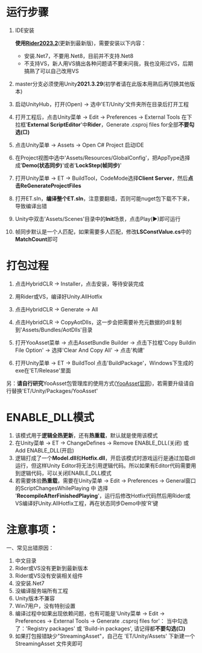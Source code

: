 # 运行步骤
1. IDE安装

   **使用[Rider2023.2](https://www.jetbrains.com/zh-cn/rider/)**(更新到最新版)，需要安装以下内容：
   - 安装.Net7，不要用.Net8，目前并不支持.Net8
   - 不支持VS，新人用VS搞出各种问题请不要来问我，我也没用过VS，后期搞熟了可以自己改用VS  
   
2. master分支必须使用Unity**2021.3.29**(初学者请在此版本用熟后再切换其他版本)  

3. 启动UnityHub，打开(Open) -> 选中'ET/Unity'文件夹所在目录后打开工程  

4. 打开工程后，点击Unity菜单 -> Edit -> Preferences -> External Tools 在下拉框'**External ScriptEditor**'中**Rider**，Generate .csproj files for全部**不要勾选(□)**  

5. 点击Unity菜单 -> Assets -> Open C# Project 启动IDE  

6. 在Project视图中选中'Assets/Resources/GlobalConfig'，把AppType选择成'**Demo(状态同步)**'或者'**LockStep(帧同步)**'  

7. 打开Unity菜单 -> ET -> BuildTool，CodeMode选择**Client Server**，然后**点击ReGenerateProjectFiles**  

8. 打开ET.sln，**编译整个ET.sln**，注意要翻墙，否则可能nuget包下载不下来，导致编译出错    

9. Unity中双击'Assets/Scenes'目录中的**Init**场景，点击Play(▶)即可运行     

10. 帧同步默认是一个人匹配，如果需要多人匹配，修改**LSConstValue.cs**中的**MatchCount**即可  

# 打包过程
1. 点击HybridCLR -> Installer，点击安装，等待安装完成  

2. 用Rider或VS，编译好Unity.AllHotfix  

3. 点击HybridCLR -> Generate -> All  

4. 点击HybridCLR -> CopyAotDlls，这一步会把需要补充元数据的dll复制到'Assets/Bundles/AotDlls'目录  

5. 打开YooAsset菜单 -> 点击AssetBundle Builder -> 点击下拉框'Copy Buildin File Option' -> 选择'Clear And Copy All' -> 点击'构建'  

6. 打开Unity菜单 -> ET -> BuildTool 点击'BuildPackage'，Windows下生成的exe在'ET/Release'里面  

另：**请自行研究**YooAsset包管理库的使用方式([YooAsset官网](https://www.yooasset.com/))，若需要升级请自行替换'ET/Unity/Packages/YooAsset'  

# ENABLE_DLL模式
1. 该模式用于**逻辑全热更新**，还有**热重载**，默认就是使用该模式  
2. 在Unity菜单 -> ET -> ChangeDefines -> Remove ENABLE_DLL(关闭) 或 Add ENABLE_DLL(开启)  
3. 逻辑打成了一个**Model.dll**和**Hotfix.dll**，开启该模式时游戏运行是通过加载dll运行，但这样Unity Editor将无法引用逻辑代码。所以如果有Editor代码需要用到逻辑代码，可以关闭ENABLE_DLL模式  
4. 若需要体验**热重载**，需要在Unity菜单 -> Edit -> Preferences -> General窗口的ScriptChangesWhilePlaying 中 选择 '**RecompileAfterFinishedPlaying**'，运行后修改Hotfix代码然后用Rider或VS编译好Unity.AllHotfix工程，再在状态同步Demo中按'R'键  

# 注意事项：

一、常见出错原因：
1. 中文目录
2. Rider或VS没有更新到最新版本
3. Rider或VS没有安装相关组件
4. 没安装.Net7
5. 没编译服务端所有工程
6. Unity版本不兼容
7. Win7用户，没有特别设置
8. 编译过程中如果出现依赖问题，也有可能是'Unity菜单 -> Edit -> Preferences -> External Tools -> Generate .csproj files for'：
   当中勾选了：'Registry packages' 或 'Build-in packages', 请记得都**不要勾选(□)**
9. 如果打包报错缺少"StreamingAsset"，自己在 'ET/Unity/Assets' 下新建一个 StreamingAsset 文件夹即可